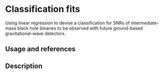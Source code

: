 # Classification fits


Using linear regression to devise a classification for SNRs of intermediate-mass black hole binaries to be observed with future ground-based gravitational-wave detectors.

## Usage and references



## Description
